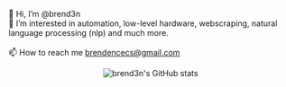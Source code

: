 👋 Hi, I’m @brend3n
</br>
👀 I’m interested in automation, low-level hardware, webscraping, natural language processing (nlp) and much more.
</br>
</br>
📫 How to reach me brendencecs@gmail.com
</br>
<div align = "right>

  <div>
  
  ![](https://komarev.com/ghpvc/?username=brend3n&color=FF0000&label=Those+Who+Have+Visited:&style=flat)
  
  </div>

</div>
<div align = "center">
<p>

![brend3n's GitHub stats](https://github-readme-stats.vercel.app/api?username=brend3n&show_icons=true&theme=radical)

</p>
</div>
<!---
brend3n/brend3n is a ✨ special ✨ repository because its `README.md` (this file) appears on your GitHub profile.
You can click the Preview link to take a look at your changes.
--->

